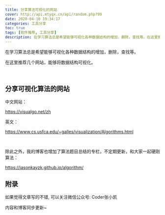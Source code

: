 ```yaml
---
title: 分享算法可视化的网站
cover: http://api.mtyqx.cn/api/random.php?99
date: 2020-04-10 19:34:17
categories: 工具分享
toc: true
tags: [软件推荐, 工具分享]
description: 在学习算法总是希望能够可视化各种数据结构的增加，删除，查找等。在这里推荐几个网站，能够将数据结构可视化。
---
```


在学习算法总是希望能够可视化各种数据结构的增加，删除，查找等。

在这里推荐几个网站，能够将数据结构可视化。

<br/>

<!--more-->

## 分享可视化算法的网站

中文网站：

https://visualgo.net/zh

英文：

https://www.cs.usfca.edu/~galles/visualization/Algorithms.html

<br/>

除此之外，我的博客也增加了算法题目总结的专栏，不定期更新，和大家一起硬刚算法：

https://jasonkayzk.github.io/algorithm/




## 附录

如果觉得文章写的不错, 可以关注微信公众号: Coder张小凯

内容和博客同步更新~

<br/>